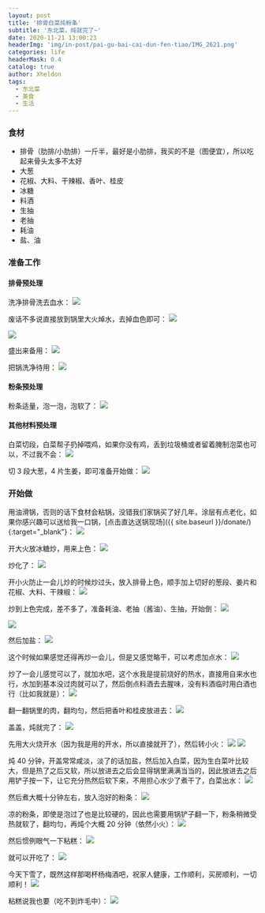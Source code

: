 ```yaml
---
layout: post
title: '排骨白菜炖粉条'
subtitle: '东北菜，炖就完了~'
date: 2020-11-21 13:00:23
headerImg: 'img/in-post/pai-gu-bai-cai-dun-fen-tiao/IMG_2621.png'
categories: life
headerMask: 0.4
catalog: true
author: Xheldon
tags:
  - 东北菜
  - 美食
  - 生活
---
```


### 食材

- 排骨（肋排/小肋排）一斤半，最好是小肋排，我买的不是（图便宜），所以吃起来骨头太多不太好
- 大葱
- 花椒、大料、干辣椒、香叶、桂皮
- 冰糖
- 料酒
- 生抽
- 老抽
- 耗油
- 盐、油

### 准备工作

#### 排骨预处理

洗净排骨洗去血水：
![](https://static.xheldon.cn/img/in-post/pai-gu-bai-cai-dun-fen-tiao/IMG_2579.png)

废话不多说直接放到锅里大火焯水，去掉血色即可：
![](https://static.xheldon.cn/img/in-post/pai-gu-bai-cai-dun-fen-tiao/IMG_2580.png)

![](https://static.xheldon.cn/img/in-post/pai-gu-bai-cai-dun-fen-tiao/IMG_2582.png)

盛出来备用：
![](https://static.xheldon.cn/img/in-post/pai-gu-bai-cai-dun-fen-tiao/IMG_2583.png)

把锅洗净待用：
![](https://static.xheldon.cn/img/in-post/pai-gu-bai-cai-dun-fen-tiao/IMG_2584.png)

#### 粉条预处理

粉条适量，泡一泡，泡软了：
![](https://static.xheldon.cn/img/in-post/pai-gu-bai-cai-dun-fen-tiao/IMG_2581.png)

#### 其他材料预处理

白菜切段，白菜帮子扔掉喂鸡，如果你没有鸡，丢到垃圾桶或者留着腌制泡菜也可以，不过我不会：
![](https://static.xheldon.cn/img/in-post/pai-gu-bai-cai-dun-fen-tiao/IMG_2613.png)

切 3 段大葱，4 片生姜，即可准备开始做：
![](https://static.xheldon.cn/img/in-post/pai-gu-bai-cai-dun-fen-tiao/IMG_2587.png)

### 开始做

用油滑锅，否则的话下食材会粘锅，没错我们家锅买了好几年，涂层有点老化，如果你感兴趣可以送给我一口锅，[点击直达送锅现场]({{ site.baseurl }}/donate/){:target="\_blank"}：
![](https://static.xheldon.cn/img/in-post/pai-gu-bai-cai-dun-fen-tiao/IMG_2588.png)

开大火放冰糖炒，用来上色：
![](https://static.xheldon.cn/img/in-post/pai-gu-bai-cai-dun-fen-tiao/IMG_2589.png)

炒化了：
![](https://static.xheldon.cn/img/in-post/pai-gu-bai-cai-dun-fen-tiao/IMG_2590.png)

开小火防止一会儿炒的时候炒过头，放入排骨上色，顺手加上切好的葱段、姜片和花椒、大料、干辣椒：
![](https://static.xheldon.cn/img/in-post/pai-gu-bai-cai-dun-fen-tiao/IMG_2591.png)

炒到上色完成，差不多了，准备耗油、老抽（酱油）、生抽，开始倒：
![](https://static.xheldon.cn/img/in-post/pai-gu-bai-cai-dun-fen-tiao/IMG_2593.png)

![](https://static.xheldon.cn/img/in-post/pai-gu-bai-cai-dun-fen-tiao/IMG_2592.png)

然后加盐：
![](https://static.xheldon.cn/img/in-post/pai-gu-bai-cai-dun-fen-tiao/IMG_2594.png)

这个时候如果感觉还得再炒一会儿，但是又感觉略干，可以考虑加点水：
![](https://static.xheldon.cn/img/in-post/pai-gu-bai-cai-dun-fen-tiao/IMG_2596.png)

炒了一会儿感觉可以了，就加水吧，这个水我是提前烧好的热水，直接用自来水也行，水加到基本没过肉就可以了，然后倒点料酒去去腥味，没有料酒临时用白酒也行（比如我就是）：
![](https://static.xheldon.cn/img/in-post/pai-gu-bai-cai-dun-fen-tiao/IMG_2600.png)

翻一翻锅里的肉，翻均匀，然后把香叶和桂皮放进去：
![](https://static.xheldon.cn/img/in-post/pai-gu-bai-cai-dun-fen-tiao/IMG_2601.png)

盖盖，炖就完了：
![](https://static.xheldon.cn/img/in-post/pai-gu-bai-cai-dun-fen-tiao/IMG_2602.png)

先用大火烧开水（因为我是用的开水，所以直接就开了），然后转小火：
![](https://static.xheldon.cn/img/in-post/pai-gu-bai-cai-dun-fen-tiao/IMG_2603.png)
![](https://static.xheldon.cn/img/in-post/pai-gu-bai-cai-dun-fen-tiao/IMG_2606.png)

炖 40 分钟，开盖常常咸淡，淡了的话加盐，然后加入白菜，因为生白菜叶比较大，但是热了之后又软，所以放进去之后会显得锅里满满当当的，因此放进去之后用铲子按一下，让它充分热然后软下来，不用担心水少了煮干了，白菜出水：
![](https://static.xheldon.cn/img/in-post/pai-gu-bai-cai-dun-fen-tiao/IMG_2614.png)

然后煮大概十分钟左右，放入泡好的粉条：
![](https://static.xheldon.cn/img/in-post/pai-gu-bai-cai-dun-fen-tiao/IMG_2615.png)

凉的粉条，即使是泡过了也是比较硬的，因此也需要用锅铲子翻一下，粉条稍微受热就软了，翻均匀，再炖个大概 20 分钟（依然小火）：
![](https://static.xheldon.cn/img/in-post/pai-gu-bai-cai-dun-fen-tiao/IMG_2616.png)

然后惯例眼气一下粘糕：
![](https://static.xheldon.cn/img/nian_gao.png)

就可以开吃了：
![](https://static.xheldon.cn/img/in-post/pai-gu-bai-cai-dun-fen-tiao/IMG_2621.png)

今天下雪了，既然这样那喝杯杨梅酒吧，祝家人健康，工作顺利，买房顺利，一切顺利！
![](https://static.xheldon.cn/img/in-post/pai-gu-bai-cai-dun-fen-tiao/IMG_2622.png)

粘糕说我也要（吃不到炸毛中）：
![](https://static.xheldon.cn/img/in-post/pai-gu-bai-cai-dun-fen-tiao/IMG_2623.png)
